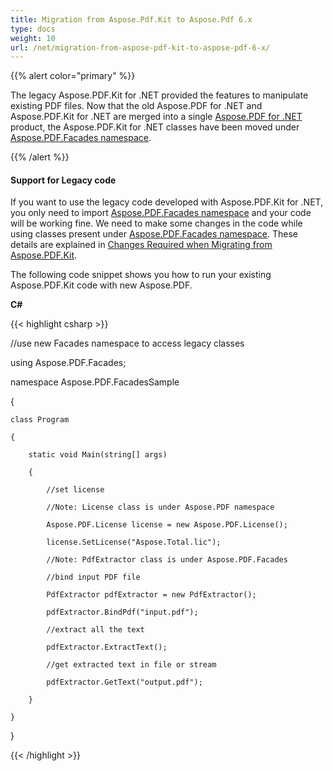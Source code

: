 ```yaml
---
title: Migration from Aspose.Pdf.Kit to Aspose.Pdf 6.x
type: docs
weight: 10
url: /net/migration-from-aspose-pdf-kit-to-aspose-pdf-6-x/
---
```


{{% alert color="primary" %}} 

The legacy Aspose.PDF.Kit for .NET provided the features to manipulate existing PDF files. Now that the old Aspose.PDF for .NET and Aspose.PDF.Kit for .NET are merged into a single [Aspose.PDF for .NET](/pdf/net/home-html/) product, the Aspose.PDF.Kit for .NET classes have been moved under [Aspose.PDF.Facades namespace](/pages/createpage.action?spaceKey=pdfnet&title=Aspose.PDF.Facades+namespace&linkCreation=true&fromPageId=7118237). 

{{% /alert %}} 
#### **Support for Legacy code**
If you want to use the legacy code developed with Aspose.PDF.Kit for .NET, you only need to import [Aspose.PDF.Facades namespace](/pages/createpage.action?spaceKey=pdfnet&title=Aspose.PDF.Facades+namespace&linkCreation=true&fromPageId=7118237) and your code will be working fine. We need to make some changes in the code while using classes present under [Aspose.PDF.Facades namespace](/pages/createpage.action?spaceKey=pdfnet&title=Aspose.PDF.Facades+namespace&linkCreation=true&fromPageId=7118237). These details are explained in [Changes Required when Migrating from Aspose.PDF.Kit](/pdf/net/changes-required-when-migrating-from-aspose-pdf-kit-html/). 

The following code snippet shows you how to run your existing Aspose.PDF.Kit code with new Aspose.PDF. 

**C#**

{{< highlight csharp >}}

 //use new Facades namespace to access legacy classes

using Aspose.PDF.Facades;

namespace Aspose.PDF.FacadesSample

{

    class Program

    {

        static void Main(string[] args)

        {

            //set license

            //Note: License class is under Aspose.PDF namespace

            Aspose.PDF.License license = new Aspose.PDF.License();

            license.SetLicense("Aspose.Total.lic");

            //Note: PdfExtractor class is under Aspose.PDF.Facades

            //bind input PDF file

            PdfExtractor pdfExtractor = new PdfExtractor();

            pdfExtractor.BindPdf("input.pdf");

            //extract all the text

            pdfExtractor.ExtractText();

            //get extracted text in file or stream

            pdfExtractor.GetText("output.pdf");

        }

    }

}



{{< /highlight >}}

